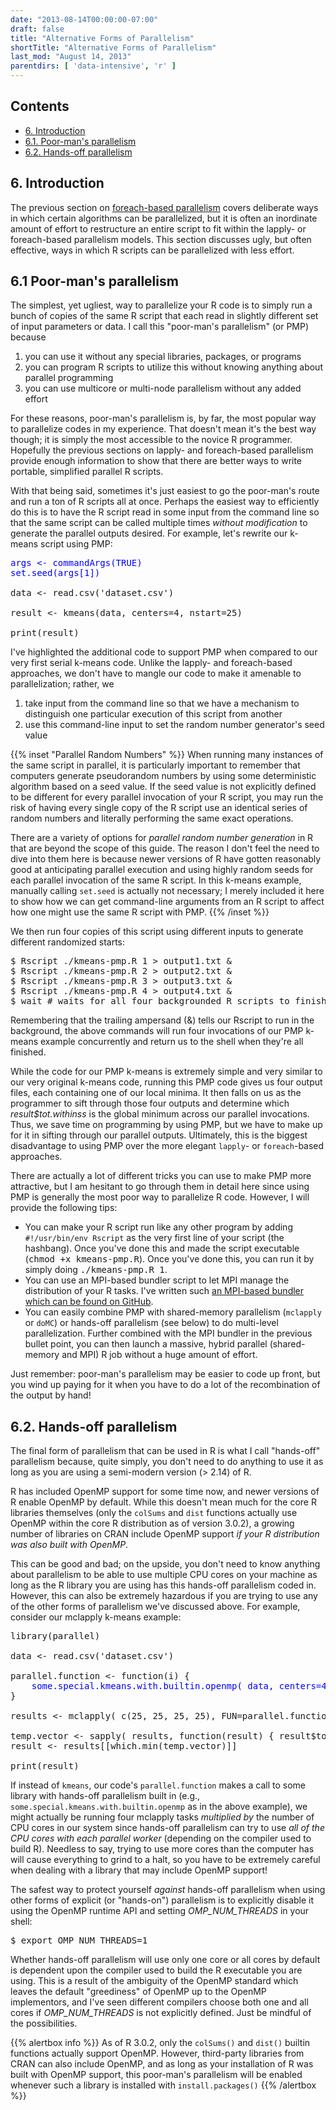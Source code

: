 ```yaml
---
date: "2013-08-14T00:00:00-07:00"
draft: false
title: "Alternative Forms of Parallelism"
shortTitle: "Alternative Forms of Parallelism"
last_mod: "August 14, 2013"
parentdirs: [ 'data-intensive', 'r' ]
---
```


## Contents

* [6. Introduction](#6-introduction)
* [6.1. Poor-man's parallelism](#6-1-poor-man-s-parallelism)
* [6.2. Hands-off parallelism](#6-2-hands-off-parallelism)

## 6. Introduction

The previous section on [foreach-based parallelism](foreach-parallelism.html)
covers deliberate ways in which certain algorithms can be parallelized, but it
is often an inordinate amount of effort to restructure an entire script to
fit within the lapply- or foreach-based parallelism models.  This section
discusses ugly, but often effective, ways in which R scripts can be parallelized
with less effort.

## 6.1 Poor-man's parallelism

The simplest, yet ugliest, way to parallelize your R code is to simply run
a bunch of copies of the same R script that each read in slightly different 
set of input parameters or data.  I call this "poor-man's parallelism" (or PMP)
because

1. you can use it without any special libraries, packages, or programs
2. you can program R scripts to utilize this without knowing anything about
   parallel programming
3. you can use multicore or multi-node parallelism without any added effort

For these reasons, poor-man's parallelism is, by far, the most popular way to
parallelize codes in my experience.  That doesn't mean it's the best way though;
it is simply the most accessible to the novice R programmer.  Hopefully the
previous sections on lapply- and foreach-based parallelism provide enough 
information to show that there are better ways to write portable, simplified 
parallel R scripts.

With that being said, sometimes it's just easiest to go the poor-man's route
and run a ton of R scripts all at once.  Perhaps the easiest way to efficiently
do this is to have the R script read in some input from the command line so that
the same script can be called multiple times _without modification_ to
generate the parallel outputs desired.  For example, let's rewrite our k-means
script using PMP:

<pre>
<span style='color:blue'>args &lt;- commandArgs(TRUE)</span>
<span style='color:blue'>set.seed(args[1])</span>

data &lt;- read.csv('dataset.csv')

result &lt;- kmeans(data, centers=4, nstart=25)

print(result)
</pre>

I've highlighted the additional code to support PMP when compared to our
very first serial k-means code.  Unlike the lapply- and foreach-based 
approaches, we don't have to mangle our code to make it amenable to 
parallelization; rather, we

1. take input from the command line so that we have a mechanism to distinguish one particular execution of this script from another
2. use this command-line input to set the random number generator's seed value

<div class="shortcode">
{{% inset "Parallel Random Numbers" %}}
When running many instances of the same script in parallel, it is 
particularly important to remember that computers generate pseudorandom numbers
by using some deterministic algorithm based on a seed value.  If the seed value
is not explicitly defined to be different for every parallel invocation of your
R script, you may run the risk of having every single copy of the R script use
an identical series of random numbers and literally performing the same exact
operations.

There are a variety of options for _parallel random number generation_
in R that are beyond the scope of this guide.  The reason I don't feel the need
to dive into them here is because newer versions of R have gotten reasonably
good at anticipating parallel execution and using highly random seeds for each
parallel invocation of the same R script.  In this k-means example, manually
calling <code>set.seed</code> is actually not necessary; I merely included it
here to show how we can get command-line arguments from an R script to affect
how one might use the same R script with PMP.
{{% /inset %}}
</div>

We then run four copies of this script using different inputs to generate
different randomized starts:

<pre>
$ <kbd>Rscript ./kmeans-pmp.R 1 &gt; output1.txt &amp;</kbd>
$ <kbd>Rscript ./kmeans-pmp.R 2 &gt; output2.txt &amp;</kbd>
$ <kbd>Rscript ./kmeans-pmp.R 3 &gt; output3.txt &amp;</kbd>
$ <kbd>Rscript ./kmeans-pmp.R 4 &gt; output4.txt &amp;</kbd>
$ <kbd>wait</kbd> # waits for all four backgrounded R scripts to finish
</pre>

Remembering that the trailing ampersand (&amp;) tells our Rscript to run in
the background, the above commands will run four invocations of our PMP k-means
example concurrently and return us to the shell when they're all finished.

While the code for our PMP k-means is extremely simple and very similar to
our very original k-means code, running this PMP code gives us four output files,
each containing one of our local minima.  It then falls on us as the programmer
to sift through those four outputs and determine which 
<var>result$tot.withinss</var> is the global minimum across our parallel
invocations.  Thus, we save time on programming by using PMP, but we have to
make up for it in sifting through our parallel outputs.  Ultimately, this is the
biggest disadvantage to using PMP over the more elegant <code>lapply</code>- 
or <code>foreach</code>-based approaches.

There are actually a lot of different tricks you can use to make PMP more
attractive, but I am hesitant to go through them in detail here since using PMP
is generally the most poor way to parallelize R code.  However, I will provide
the following tips:

* You can make your R script run like any other program by adding <code>#!/usr/bin/env Rscript</code> as the very first line of your script (the hashbang).  Once you've done this and made the script executable (<kbd>chmod +x kmeans-pmp.R</kbd>).  Once you've done this, you can run it by simply doing <kbd>./kmeans-pmp.R 1</kbd>.
* You can use an MPI-based bundler script to let MPI manage the distribution of your R tasks.  I've written such <a href="https://github.com/sdsc/sdsc-user/tree/master/bundler">an MPI-based bundler which can be found on GitHub</a>.
* You can easily combine PMP with shared-memory parallelism (<code>mclapply</code> or <code>doMC</code>) or hands-off parallelism (see below) to do multi-level parallelization.  Further combined with the MPI bundler in the previous bullet point, you can then launch a massive, hybrid parallel (shared-memory and MPI) R job without a huge amount of effort.

Just remember: poor-man's parallelism may be easier to code up front, but you
wind up paying for it when you have to do a lot of the recombination of the 
output by hand!

## 6.2. Hands-off parallelism

The final form of parallelism that can be used in R is what I call 
"hands-off" parallelism because, quite simply, you don't need to do anything to
use it as long as you are using a semi-modern version (&gt; 2.14) of R.

R has included OpenMP support for some time now, and newer versions of R 
enable OpenMP by default.  While this doesn't mean much for the core R libraries 
themselves (only the <code>colSums</code> and <code>dist</code> functions 
actually use OpenMP within the core R distribution as of version 3.0.2), a 
growing number of libraries on CRAN include OpenMP support _if your R 
distribution was also built with OpenMP_.

This can be good and bad; on the upside, you don't need to know anything
about parallelism to be able to use multiple CPU cores on your machine as long
as the R library you are using has this hands-off parallelism coded in.
However, this can also be extremely hazardous if you are trying to use any of
the other forms of parallelism we've discussed above.  For example, consider our
mclapply k-means example:

<pre>
library(parallel)

data &lt;- read.csv('dataset.csv')

parallel.function &lt;- function(i) {
    <span style="color:blue">some.special.kmeans.with.builtin.openmp( data, centers=4, nstart=i )</span>
}

results &lt;- mclapply( c(25, 25, 25, 25), FUN=parallel.function )

temp.vector &lt;- sapply( results, function(result) { result$tot.withinss } )
result &lt;- results[[which.min(temp.vector)]]

print(result)
</pre>

If instead of <code>kmeans</code>, our code's <code>parallel.function</code>
makes a call to some library with hands-off parallelism built in (e.g., <code>some.special.kmeans.with.builtin.openmp</code> 
as in the above example), we might actually be running four mclapply tasks 
_multiplied by_ the number of CPU cores in our system since hands-off 
parallelism can try to use _all of the CPU cores with each parallel 
worker_ (depending on the compiler used to build R).  Needless to say, 
trying to use more cores than the computer has will cause everything to grind 
to a halt, so you have to be extremely careful when dealing with a library 
that may include OpenMP support!

The safest way to protect yourself _against_ hands-off parallelism 
when using other forms of explicit (or "hands-on") parallelism is to explicitly
disable it using the OpenMP runtime API and setting
<var>OMP_NUM_THREADS</var> in your shell:

<pre>
$ <kbd>export OMP_NUM_THREADS=1</kbd>
</pre>

Whether hands-off parallelism will use only one core or all cores by
default is dependent upon the compiler used to build the R executable you are 
using.  This is a result of the ambiguity of the OpenMP standard which leaves 
the default "greediness" of OpenMP up to the OpenMP implementors, and I've seen
different compilers choose both one and all cores if <var>OMP_NUM_THREADS</var>
is not explicitly defined.  Just be mindful of the possibilities.

<div class="shortcode">
{{% alertbox info %}}
As of R 3.0.2, only the <code>colSums()</code> and <code>dist()</code> builtin
functions actually support OpenMP.  However, third-party libraries from CRAN can
also include OpenMP, and as long as your installation of R was built with OpenMP
support, this poor-man's parallelism will be enabled whenever such a library
is installed with <code>install.packages()</code>
{{% /alertbox %}}
</div>

<!-- references -->
[my parallel r github repository]: https://github.com/glennklockwood/paraR/tree/master/kmeans
[running r on hpc clusters]: on-hpc.html
[whats killing cloud interconnect performance]: http://glennklockwood.blogspot.com/2013/06/whats-killing-cloud-interconnect.html
[foreach cran page]: http://cran.r-project.org/web/packages/foreach/index.html
[revolution analytics foreach whitepaper]: http://www.revolutionanalytics.com/whitepaper/using-foreach-package-r-combine-iterators-and-other-functions
